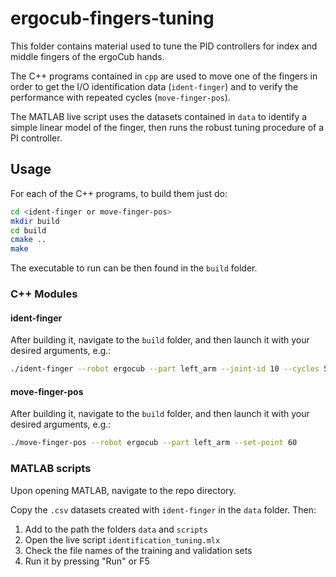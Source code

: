 # ergocub-fingers-tuning

This folder contains material used to tune the PID controllers for index and middle fingers of the ergoCub hands.

The C++ programs contained in `cpp` are used to move one of the fingers in order to get the I/O identification data (`ident-finger`) and to verify the performance with repeated cycles (`move-finger-pos`).

The MATLAB live script uses the datasets contained in `data` to identify a simple linear model of the finger, then runs the robust tuning procedure of a PI controller.

## Usage

For each of the C++ programs, to build them just do:

```bash
cd <ident-finger or move-finger-pos>
mkdir build
cd build
cmake ..
make
```

The executable to run can be then found in the `build` folder.

### C++ Modules

#### ident-finger

After building it, navigate to the `build` folder, and then launch it with your desired arguments, e.g.:

```bash
./ident-finger --robot ergocub --part left_arm --joint-id 10 --cycles 5 --threshold 20 <degrees> --timeout 5000 <sec> --filename output.csv
```

#### move-finger-pos

After building it, navigate to the `build` folder, and then launch it with your desired arguments, e.g.:

```bash
./move-finger-pos --robot ergocub --part left_arm --set-point 60
```

### MATLAB scripts

Upon opening MATLAB, navigate to the repo directory.

Copy the `.csv` datasets created with `ident-finger` in the `data` folder. Then:

1. Add to the path the folders `data` and `scripts`
2. Open the live script `identification_tuning.mlx`
3. Check the file names of the training and validation sets
4. Run it by pressing "Run" or F5
